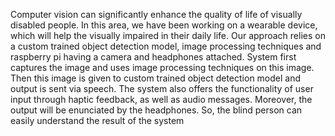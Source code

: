 Computer vision can significantly enhance the quality of life of visually disabled people. In this area, we have been working on a wearable device, which will help the visually impaired in their daily life. Our approach relies on a custom trained object detection model, image processing techniques and raspberry pi having a camera and headphones attached. System first captures the image and uses image processing techniques on this image. Then this image is given to custom trained object detection model and output is sent via speech. The system also offers the functionality of user input through haptic feedback, as well as audio messages. Moreover, the output will be enunciated by the headphones. So, the blind person can easily understand the result of the system
